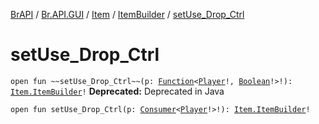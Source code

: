 [BrAPI](../../../index.md) / [Br.API.GUI](../../index.md) / [Item](../index.md) / [ItemBuilder](index.md) / [setUse_Drop_Ctrl](./set-use_-drop_-ctrl.md)

# setUse_Drop_Ctrl

`open fun ~~setUse_Drop_Ctrl~~(p: `[`Function`](https://docs.oracle.com/javase/8/docs/api/java/util/function/Function.html)`<`[`Player`](https://hub.spigotmc.org/javadocs/spigot/org/bukkit/entity/Player.html)`!, `[`Boolean`](https://kotlinlang.org/api/latest/jvm/stdlib/kotlin/-boolean/index.html)`!>!): `[`Item.ItemBuilder`](index.md)`!`
**Deprecated:** Deprecated in Java


`open fun setUse_Drop_Ctrl(p: `[`Consumer`](https://docs.oracle.com/javase/8/docs/api/java/util/function/Consumer.html)`<`[`Player`](https://hub.spigotmc.org/javadocs/spigot/org/bukkit/entity/Player.html)`!>!): `[`Item.ItemBuilder`](index.md)`!`